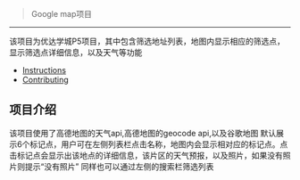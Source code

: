 
>Google map项目
---------------------


该项目为优达学城P5项目，其中包含筛选地址列表，地图内显示相应的筛选点， 显示筛选点详细信息，以及天气等功能


* [Instructions](#instructions)
* [Contributing](#contributing)

## 项目介绍
该项目使用了高德地图的天气api,高德地图的geocode api,以及谷歌地图
默认展示6个标记点，用户可在左侧列表栏点击名称，地图内会显示相对应的标记点。点击标记点会显示出该地点的详细信息，该片区的天气预报，以及照片，如果没有照片则提示“没有照片”
同样也可以通过左侧的搜索栏筛选列表

